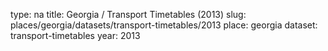 type: na
title: Georgia / Transport Timetables (2013)
slug: places/georgia/datasets/transport-timetables/2013
place: georgia
dataset: transport-timetables
year: 2013
